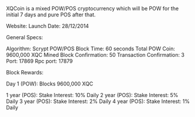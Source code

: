 XQCoin is a mixed POW/POS cryptocurrency which will be POW for the initial 7 days and pure POS after that.

Website: 
Launch Date: 28/12/2014 

General Specs:

Algorithm: Scrypt POW/POS 
Block Time: 60 seconds
Total POW Coin: 9600,000 XQC
Mined Block Confirmation: 50
Transaction Confirmation: 3
Port: 17869
Rpc port: 17879

Block Rewards:

Day 1 (POW): Blocks 9600,000 XQC 
 
1 year (POS): Stake Interest: 10% Daily
2 year (POS): Stake Interest: 5% Daily
3 year (POS): Stake Interest: 2% Daily
4 year (POS): Stake Interest: 1% Daily
